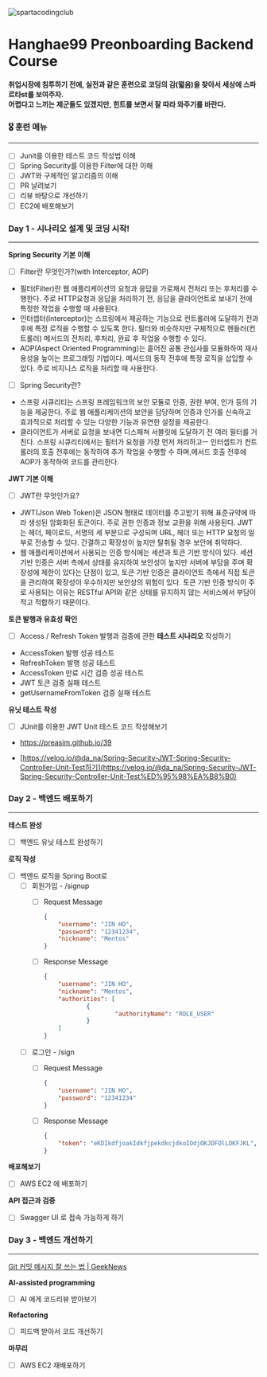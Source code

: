 ![spartacodingclub](https://noticon-static.tammolo.com/dgggcrkxq/image/upload/v1719643111/noticon/yeqwdeuiybor5m4hh7zj.png)
# Hanghae99 Preonboarding Backend Course

**취업시장에 침투하기 전에, 실전과 같은 훈련으로 코딩의 감(떫음)을 찾아서 세상에 스파르타st를 보여주자.<br />
어렵다고 느끼는 제군들도 있겠지만, 힌트를 보면서 잘 따라 와주기를 바란다.**



### 🎖️ 훈련 메뉴

---
- [ ]  Junit를 이용한 테스트 코드 작성법 이해
- [ ]  Spring Security를 이용한 Filter에 대한 이해
- [ ]  JWT와 구체적인 알고리즘의 이해
- [ ]  PR 날려보기
- [ ]  리뷰 바탕으로 개선하기
- [ ]  EC2에 배포해보기

### Day 1 - 시나리오 설계 및 코딩 시작!

---
**Spring Security 기본 이해**

- [ ]  Filter란 무엇인가?(with Interceptor, AOP)
- 필터(Filter)란 웹 애플리케이션의 요청과 응답을 가로채서 전처리 또는 후처리를 수행한다. 주로 HTTP요청과 응답을 처리하기 전, 응답을 클라이언트로 보내기 전에 특정한 작업을 수행할 때 사용된다.
- 인터셉터(Interceptor)는 스프링에서 제공하는 기능으로 컨트롤러에 도달하기 전과 후에 특정 로직을 수행할 수 있도록 한다. 필터와 비슷하지만 구체적으로 헨들러(컨트롤러) 메서드의 전처리, 후처리, 완료 후 작업을 수행할 수 있다.
- AOP(Aspect Oriented Programming)는 흩어진 공통 관심사를 모듈화하여 재사용성을 높이는 프로그래밍 기법이다. 메서드의 동작 전후에 특정 로직을 삽입할 수 있다. 주로 비지니스 로직을 처리할 때 사용한다.
- [ ]  Spring Security란?
- 스프링 시큐리티는 스프링 프레임워크의 보안 모듈로 인증, 권한 부여, 인가 등의 기능을 제공한다. 주로 웹 애플리케이션의 보안을 담당하며 인증과 인가를 신속하고 효과적으로 처리할 수 있는 다양한 기능과 유연한 설정을 제공한다.
- 클라이언트가 서버로 요청을 보내면 디스패쳐 서블릿에 도달하기 전 여러 필터를 거친다. 스프링 시큐리티에서는 필터가 요청을 가장 먼저 처리하고ㅡ 인터셉트가 컨트롤러의 호출 전후에는 동작하여 추가 작업을 수행할 수 하며,메서드 호출 전후에 AOP가 동작하여 코드를 관리한다.

**JWT 기본 이해**

- [ ]  JWT란 무엇인가요?
- JWT(Json Web Token)은 JSON 형태로 데이터를 주고받기 위해 표준규약에 따라 생성된 암화화된 토큰이다. 주로 권한 인증과 정보 교환을 위해 사용된다. JWT는 헤더, 페이로드, 서명의 세 부분으로 구성되며 URL, 헤더 또는 HTTP 요청의 일부로 전송할 수 있다. 간결하고 확장성이 높지만 탈취될 경우 보안에 취약하다.
- 웹 애플리케이션에서 사용되는 인증 방식에는 세션과 토큰 기반 방식이 있다. 세션 기반 인증은 서버 측에서 상태를 유지하여 보안성이 높지만 서버에 부담을 주며 확장성에 제한이 있다는 단점이 있고, 토큰 기반 인증은 클라이언트 측에서 직접 토큰을 관리하여 확장성이 우수하지만 보안상의 위험이 있다. 토큰 기반 인증 방식이 주로 사용되는 이유는 RESTful API와 같은 상태를 유지하지 않는 서비스에서 부담이 적고 적합하기 때문이다. 

**토큰 발행과 유효성 확인**

- [ ]  Access / Refresh Token 발행과 검증에 관한 **테스트 시나리오** 작성하기
- AccessToken 발행 성공 테스트
- RefreshToken 발행 성공 테스트
- AccessToken 만료 시간 검증 성공 테스트
- JWT 토큰 검증 실패 테스트
- getUsernameFromToken 검증 실패 테스트

**유닛 테스트 작성**

- [ ]  JUnit를 이용한 JWT Unit 테스트 코드 작성해보기

  - https://preasim.github.io/39

  - [https://velog.io/@da_na/Spring-Security-JWT-Spring-Security-Controller-Unit-Test하기](https://velog.io/@da_na/Spring-Security-JWT-Spring-Security-Controller-Unit-Test%ED%95%98%EA%B8%B0)


### Day 2 - 백엔드 배포하기

---
**테스트 완성**

- [ ]  백엔드 유닛 테스트 완성하기

**로직 작성**

- [ ]  백엔드 로직을 Spring Boot로
    - [ ]  회원가입 - /signup
        - [ ]  Request Message

           ```json
           {
               "username": "JIN HO",
               "password": "12341234",
               "nickname": "Mentos"
           }
           ```

        - [ ]  Response Message

           ```json
           {
               "username": "JIN HO",
               "nickname": "Mentos",
               "authorities": [
                       {
                               "authorityName": "ROLE_USER"
                       }
               ]		
           }
           ```

    - [ ]  로그인 - /sign
        - [ ]  Request Message

           ```json
           {
               "username": "JIN HO",
               "password": "12341234"
           }
           ```

        - [ ]  Response Message

           ```json
           {
               "token": "eKDIkdfjoakIdkfjpekdkcjdkoIOdjOKJDFOlLDKFJKL",
           }
           ```


**배포해보기**

- [ ]  AWS EC2 에 배포하기

**API 접근과 검증**

- [ ]  Swagger UI 로 접속 가능하게 하기

### Day 3 - 백엔드 개선하기

---
[Git 커밋 메시지 잘 쓰는 법 | GeekNews](https://news.hada.io/topic?id=9178&utm_source=slack&utm_medium=bot&utm_campaign=TQ595477U)

**AI-assisted programming**

- [ ]  AI 에게 코드리뷰 받아보기

**Refactoring**

- [ ]  피드백 받아서 코드 개선하기

**마무리**

- [ ]  AWS EC2 재배포하기
